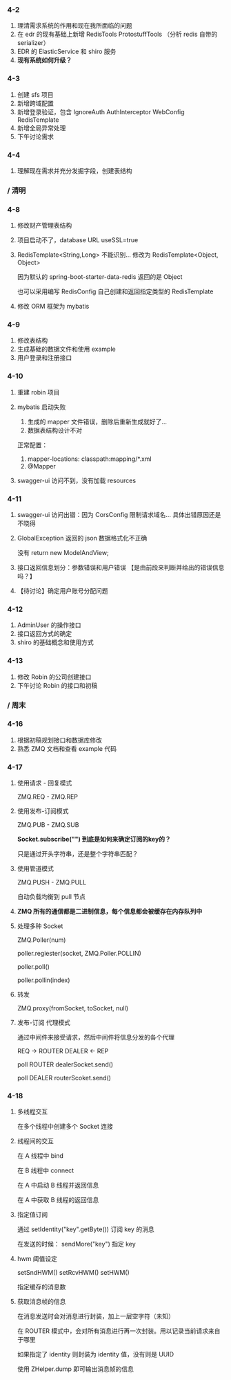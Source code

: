 ### 4-2

1. 理清需求系统的作用和现在我所面临的问题
2. 在 edr 的现有基础上新增 RedisTools ProtostuffTools （分析 redis 自带的 serializer）
3. EDR 的 ElasticService 和 shiro 服务
4. **现有系统如何升级？**

### 4-3

1. 创建 sfs  项目
2. 新增跨域配置
3. 新增登录验证，包含 IgnoreAuth AuthInterceptor WebConfig RedisTemplate
4. 新增全局异常处理
5. 下午讨论需求

### 4-4

1. 理解现在需求并充分发掘字段，创建表结构

### / 清明

### 4-8

1. 修改财产管理表结构

2. 项目启动不了，database URL useSSL=true

3. RedisTemplate<String,Long> 不能识别... 修改为 RedisTemplate<Object, Object> 

   因为默认的 spring-boot-starter-data-redis 返回的是 Object 

   也可以采用编写  RedisConfig 自己创建和返回指定类型的 RedisTemplate

4. 修改 ORM 框架为 mybatis

### 4-9

1. 修改表结构
2. 生成基础的数据文件和使用 example
3. 用户登录和注册接口


### 4-10

1. 重建 robin 项目

2. mybatis 启动失败
   1. 生成的 mapper 文件错误，删除后重新生成就好了...
   2. 数据表结构设计不对

   正常配置：

   1. mapper-locations: classpath:mapping/*.xml
   2. @Mapper

3. swagger-ui 访问不到，没有加载 resources 

### 4-11

1. swagger-ui 访问出错：因为  CorsConfig 限制请求域名... 具体出错原因还是不晓得

2. GlobalException 返回的 json 数据格式化不正确

   没有 return new ModelAndView;

3. 接口返回信息划分：参数错误和用户错误 【是由前段来判断并给出的错误信息吗？】

4. 【待讨论】确定用户账号分配问题

### 4-12

1. AdminUser 的操作接口
2. 接口返回方式的确定
3. shiro 的基础概念和使用方式

### 4-13

1. 修改 Robin 的公司创建接口
2. 下午讨论 Robin 的接口和初稿

### / 周末

### 4-16

1. 根据初稿规划接口和数据库修改
2. 熟悉 ZMQ 文档和查看 example 代码

### 4-17

1. 使用请求 - 回复模式

   ZMQ.REQ - ZMQ.REP

2. 使用发布-订阅模式

   ZMQ.PUB - ZMQ.SUB

   **Socket.subscribe("") 到底是如何来确定订阅的key的？**

   只是通过开头字符串，还是整个字符串匹配？

3. 使用管道模式

   ZMQ.PUSH - ZMQ.PULL

   自动负载均衡到 pull 节点

4. **ZMQ 所有的通信都是二进制信息，每个信息都会被缓存在内存队列中**

5. 处理多种 Socket

   ZMQ.Poller(num) 

   poller.regiester(socket, ZMQ.Poller.POLLIN)

   poller.poll()

   poller.pollin(index)

6. 转发

   ZMQ.proxy(fromSocket, toSocket, null)

7. 发布-订阅 代理模式

   通过中间件来接受请求，然后中间件将信息分发的各个代理

   REQ -> ROUTER  DEALER <- REP

   poll ROUTER dealerSocket.send()

   poll DEALER routerScoket.send()

### 4-18

1. 多线程交互

   在多个线程中创建多个 Socket 连接

2. 线程间的交互

   在 A 线程中 bind

   在 B 线程中 connect

   在 A 中启动 B 线程并返回信息

   在 A 中获取 B 线程的返回信息

3. 指定值订阅

   通过 setIdentity("key".getByte()) 订阅 key 的消息

   在发送的时候： sendMore("key") 指定 key

4. hwm 阈值设定

   setSndHWM() setRcvHWM()  setHWM() 

   指定缓存的消息数

5. 获取消息帧的信息

   在消息发送时会对消息进行封装，加上一层空字符（未知）

   在 ROUTER 模式中，会对所有消息进行再一次封装。用以记录当前请求来自于哪里

   如果指定了 identity 则封装为 identity 值，没有则是 UUID

   使用 ZHelper.dump 即可输出消息帧的信息

   ​

